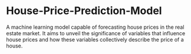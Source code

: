 # House-Price-Prediction-Model
A machine learning model capable of forecasting house prices in the real estate market. It aims to unveil the significance of variables that influence house prices and how these variables collectively describe the price of a house.
